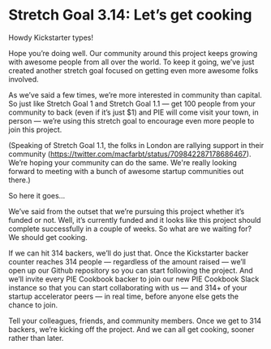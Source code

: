 # Stretch Goal 3.14: Let’s get cooking

Howdy Kickstarter types!

Hope you’re doing well. Our community around this project keeps growing with awesome people from all over the world. To keep it going, we’ve just created another stretch goal focused on getting even more awesome folks involved.

As we’ve said a few times, we’re more interested in community than capital. So just like Stretch Goal 1 and Stretch Goal 1.1 — get 100 people from your community to back (even if it’s just $1) and PIE will come visit your town, in person — we’re using this stretch goal to encourage even more people to join this project.

(Speaking of Stretch Goal 1.1, the folks in London are rallying support in their community (https://twitter.com/macfarbt/status/709842287178686467). We’re hoping your community can do the same. We're really looking forward to meeting with a bunch of awesome startup communities out there.)

So here it goes…

We’ve said from the outset that we’re pursuing this project whether it’s funded or not. Well, it’s currently funded and it looks like this project should complete successfully in a couple of weeks. So what are we waiting for? We should get cooking.

If we can hit 314 backers, we’ll do just that. Once the Kickstarter backer counter reaches 314 people — regardless of the amount raised — we’ll open up our Github repository so you can start following the project. And we’ll invite every PIE Cookbook backer to join our new PIE Cookbook Slack instance so that you can start collaborating with us — and 314+ of your startup accelerator peers — in real time, before anyone else gets the chance to join.

Tell your colleagues, friends, and community members. Once we get to 314 backers, we’re kicking off the project. And we can all get cooking, sooner rather than later.